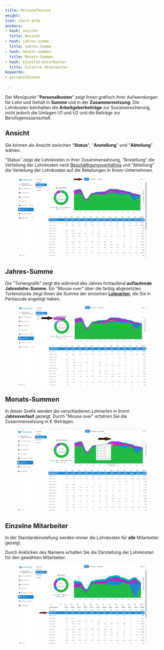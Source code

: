 ```yaml
---
title: Personalkosten
weight: 
icon: chart-area
anchors:
- hash: ansicht
  title: Ansicht
- hash: jahres-summe
  title: Jahres-Summe
- hash: monats-summen
  title: Monats-Summen
- hash: einzelne-mitarbeiter
  title: Einzelne Mitarbeiter
keywords:
- personalkosten

---
```

Der Menüpunkt "**Personalkosten**" zeigt Ihnen grafisch Ihrer Aufwendungen für Lohn und Gehalt in **Summe** und in der **Zusammensetzung**. Die Lohnkosten beinhalten die **Arbeitgeberbeiträge** zur Sozialversicherung, nicht jedoch die Umlagen U1 und U2 und die Beiträge zur Berufsgenossenschaft.

## Ansicht

Sie können als Ansicht zwischen "**Status**", "**Anstellung**" und "**Abteilung**" wählen.

"Status" zeigt die Lohnkosten in ihrer Zusammensetzung, "Anstellung" die Verteilung der Lohnkosten nach [Beschäftigungsverhältnis](/hilfe/handbuch/mitarbeiter-einzeln/vertrag/#beschäftigungsverhältnis) und "Abteilung" die Verteilung der Lohnkosten auf die Abteilungen in Ihrem Unternehmen.

<figure caption="Hier wählen Sie die Ansicht">

![](/uploads/personalkosten4.png)

</figure>

## Jahres-Summe

Die "Tortengrafik" zeigt die während des Jahres fortlaufend **auflaufende Jahreslohn-Summe**. Ein "Mouse over" über die farbig abgesetzten Tortenstücke zeigt Ihnen die Summe der einzelnen [**Lohnarten**](/hilfe/handbuch/mitarbeiter-einzeln/vertrag/#zuschläge), die Sie in Pentacode angelegt haben.

<figure caption="Mit einem 'Mouse over' werden die einzelnen Beitragsleistungen gezeigt">

![](/uploads/personalkosten2.png)

</figure>

## Monats-Summen

In dieser Grafik werden die verschiedenen Lohnarten in ihrem **Jahresverlauf** gezeigt. Durch "Mouse over" erfahren Sie die Zusammensetzung in €-Beträgen.

<figure caption="Hier hin kommt ein Bildtitel.">

![](/uploads/personalkosten3.png)

</figure>

## Einzelne Mitarbeiter

In der Standardeinstellung werden immer die Lohnkosten für **alle** Mitarbeiter gezeigt.

Durch Anklicken des Namens erhalten Sie die Darstellung der Lohnkosten für den gewählten Mitarbeiter.

<figure caption="Hier hin kommt ein Bildtitel.">

![](/uploads/personalkosten6.png)

</figure>
